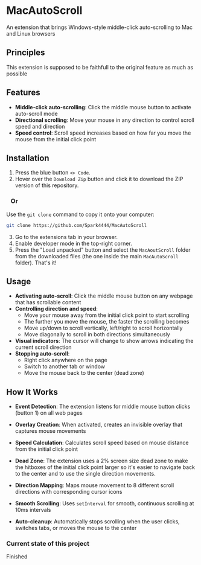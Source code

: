 # MacAutoScroll
An extension that brings Windows-style middle-click auto-scrolling to Mac and Linux browsers

## Principles 
This extension is supposed to be faithfull to the original feature as much as possible

## Features

* **Middle-click auto-scrolling**: Click the middle mouse button to activate auto-scroll mode
* **Directional scrolling**: Move your mouse in any direction to control scroll speed and direction
* **Speed control**: Scroll speed increases based on how far you move the mouse from the initial click point

## Installation

1. Press the blue button `<> Code`.
2. Hover over the `Download Zip` button and click it to download the ZIP version of this repository.

### &nbsp;&nbsp;&nbsp;Or

Use the `git clone` command to copy it onto your computer:
```bash
git clone https://github.com/Spark4444/MacAutoScroll
```
3. Go to the extensions tab in your browser.
4. Enable developer mode in the top-right corner.
5. Press the "Load unpacked" button and select the `MacAoutScroll` folder from the downloaded files (the one inside the main `MacAutoScroll` folder). That's it!

## Usage

* **Activating auto-scroll**: Click the middle mouse button on any webpage that has scrollable content
* **Controlling direction and speed**: 
  - Move your mouse away from the initial click point to start scrolling
  - The further you move the mouse, the faster the scrolling becomes
  - Move up/down to scroll vertically, left/right to scroll horizontally
  - Move diagonally to scroll in both directions simultaneously
* **Visual indicators**: The cursor will change to show arrows indicating the current scroll direction
* **Stopping auto-scroll**: 
  - Right click anywhere on the page
  - Switch to another tab or window
  - Move the mouse back to the center (dead zone)

## How It Works

* **Event Detection**: The extension listens for middle mouse button clicks (button 1) on all web pages

* **Overlay Creation**: When activated, creates an invisible overlay that captures mouse movements

* **Speed Calculation**: Calculates scroll speed based on mouse distance from the initial click point

* **Dead Zone**:  The extension uses a 2% screen size dead zone to make the hitboxes of the initial click point larger so it's easier to navigate back to the center and to use the single direction movements.

* **Direction Mapping**: Maps mouse movement to 8 different scroll directions with corresponding cursor icons

* **Smooth Scrolling**: Uses `setInterval` for smooth, continuous scrolling at 10ms intervals

* **Auto-cleanup**: Automatically stops scrolling when the user clicks, switches tabs, or moves the mouse to the center

### Current state of this project
Finished